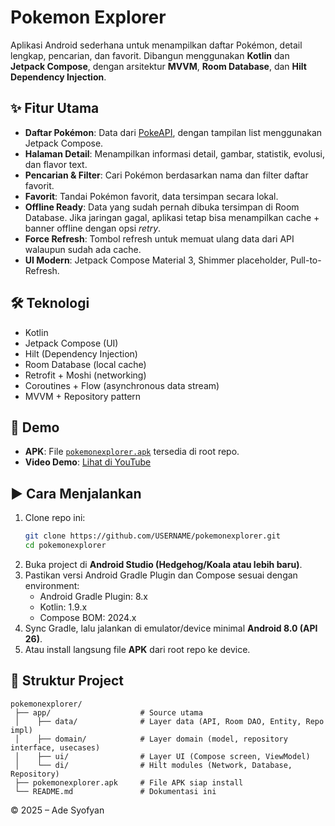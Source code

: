 # Pokemon Explorer

Aplikasi Android sederhana untuk menampilkan daftar Pokémon, detail lengkap, pencarian, dan favorit. Dibangun menggunakan **Kotlin** dan **Jetpack Compose**, dengan arsitektur **MVVM**, **Room Database**, dan **Hilt Dependency Injection**.

## ✨ Fitur Utama

- **Daftar Pokémon**: Data dari [PokeAPI](https://pokeapi.co/), dengan tampilan list menggunakan Jetpack Compose.
- **Halaman Detail**: Menampilkan informasi detail, gambar, statistik, evolusi, dan flavor text.
- **Pencarian & Filter**: Cari Pokémon berdasarkan nama dan filter daftar favorit.
- **Favorit**: Tandai Pokémon favorit, data tersimpan secara lokal.
- **Offline Ready**: Data yang sudah pernah dibuka tersimpan di Room Database. Jika jaringan gagal, aplikasi tetap bisa menampilkan cache + banner offline dengan opsi _retry_.
- **Force Refresh**: Tombol refresh untuk memuat ulang data dari API walaupun sudah ada cache.
- **UI Modern**: Jetpack Compose Material 3, Shimmer placeholder, Pull-to-Refresh.

## 🛠️ Teknologi

- Kotlin
- Jetpack Compose (UI)
- Hilt (Dependency Injection)
- Room Database (local cache)
- Retrofit + Moshi (networking)
- Coroutines + Flow (asynchronous data stream)
- MVVM + Repository pattern

## 📱 Demo

- **APK**: File [`pokemonexplorer.apk`](https://github.com/ade-syofyan/PokemonExplorer/raw/main/pokemonexplorer.apk) tersedia di root repo.
- **Video Demo**: <a href="https://youtube.com/shorts/Ox_h2I-dJMA?feature=share" target="_blank">Lihat di YouTube</a>

## ▶️ Cara Menjalankan

1. Clone repo ini:
   ```bash
   git clone https://github.com/USERNAME/pokemonexplorer.git
   cd pokemonexplorer
   ```
2. Buka project di **Android Studio (Hedgehog/Koala atau lebih baru)**.
3. Pastikan versi Android Gradle Plugin dan Compose sesuai dengan environment:
   - Android Gradle Plugin: 8.x
   - Kotlin: 1.9.x
   - Compose BOM: 2024.x
4. Sync Gradle, lalu jalankan di emulator/device minimal **Android 8.0 (API 26)**.
5. Atau install langsung file **APK** dari root repo ke device.

## 📂 Struktur Project

```
pokemonexplorer/
 ├── app/                    # Source utama
 │    ├── data/              # Layer data (API, Room DAO, Entity, Repo impl)
 │    ├── domain/            # Layer domain (model, repository interface, usecases)
 │    ├── ui/                # Layer UI (Compose screen, ViewModel)
 │    └── di/                # Hilt modules (Network, Database, Repository)
 ├── pokemonexplorer.apk     # File APK siap install
 └── README.md               # Dokumentasi ini
```

© 2025 – Ade Syofyan

